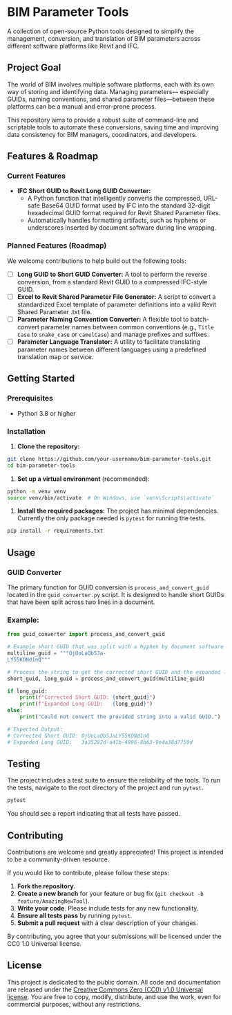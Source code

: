 # BIM Parameter Tools
A collection of open-source Python tools designed to simplify the management, conversion, and translation of BIM parameters across 
different software platforms like Revit and IFC.

## Project Goal
The world of BIM involves multiple software platforms, each with its own way of storing and identifying data. Managing parameters—
especially GUIDs, naming conventions, and shared parameter files—between these platforms can be a manual and error-prone process.

This repository aims to provide a robust suite of command-line and scriptable tools to automate these conversions, saving time and 
improving data consistency for BIM managers, coordinators, and developers.

## Features & Roadmap
### Current Features
* **IFC Short GUID to Revit Long GUID Converter:**
  * A Python function that intelligently converts the compressed, URL-safe Base64 GUID format used by IFC into the standard 32-digit
    hexadecimal GUID format required for Revit Shared Parameter files.
  * Automatically handles formatting artifacts, such as hyphens or underscores inserted by document software during line wrapping.

### Planned Features (Roadmap)
We welcome contributions to help build out the following tools:

* [ ] **Long GUID to Short GUID Converter:** A tool to perform the reverse conversion, from a standard Revit GUID to a compressed
      IFC-style GUID.
* [ ] **Excel to Revit Shared Parameter File Generator:** A script to convert a standardized Excel template of parameter definitions
      into a valid Revit Shared Parameter .txt file.
* [ ] **Parameter Naming Convention Converter:** A flexible tool to batch-convert parameter names between common conventions (e.g.,
      `Title Case` to `snake_case` or `camelCase`) and manage prefixes and suffixes.
* [ ] **Parameter Language Translator:** A utility to facilitate translating parameter names between different languages using a
      predefined translation map or service.

## Getting Started
### Prerequisites
* Python 3.8 or higher

### Installation
1. **Clone the repository:**
```bash
git clone https://github.com/your-username/bim-parameter-tools.git
cd bim-parameter-tools
```
1. **Set up a virtual environment** (recommended):
```bash
python -m venv venv
source venv/bin/activate  # On Windows, use `venv\Scripts\activate`
```
1. **Install the required packages:**
The project has minimal dependencies. Currently the only package needed is `pytest` for running the tests.
```bash
pip install -r requirements.txt
```

## Usage
### GUID Converter
The primary function for GUID conversion is `process_and_convert_guid` located in the `guid_converter.py` 
script. It is designed to handle short GUIDs that have been split across two lines in a document.

### Example:
```python
from guid_converter import process_and_convert_guid

# Example short GUID that was split with a hyphen by document software
multiline_guid = """OjUoLaQbSJa-
LY55KONd1nQ"""

# Process the string to get the corrected short GUID and the expanded long GUID
short_guid, long_guid = process_and_convert_guid(multiline_guid)

if long_guid:
    print(f"Corrected Short GUID: {short_guid}")
    print(f"Expanded Long GUID:   {long_guid}")
else:
    print("Could not convert the provided string into a valid GUID.")

# Expected Output:
# Corrected Short GUID: OjUoLaQbSJaLY55KONd1nQ
# Expanded Long GUID:   3a35282d-a41b-4896-8b63-9e4a38d7759d
```

## Testing
The project includes a test suite to ensure the reliability of the tools. To run the tests, navigate 
to the root directory of the project and run `pytest`.
```bash
pytest
```
You should see a report indicating that all tests have passed.

## Contributing
Contributions are welcome and greatly appreciated! This project is intended to be a community-driven resource.

If you would like to contribute, please follow these steps:
1. **Fork the repository**.
1. **Create a new branch** for your feature or bug fix (`git checkout -b feature/AmazingNewTool`).
1. **Write your code**. Please include tests for any new functionality.
1. **Ensure all tests pass** by running `pytest`.
1. **Submit a pull request** with a clear description of your changes.

By contributing, you agree that your submissions will be licensed under the CC0 1.0 Universal license.

## License
This project is dedicated to the public domain. All code and documentation are released under the [Creative Commons Zero (CC0) v1.0 Universal license](LICENSE). 
You are free to copy, modify, distribute, and use the work, even for commercial purposes, without any restrictions.
